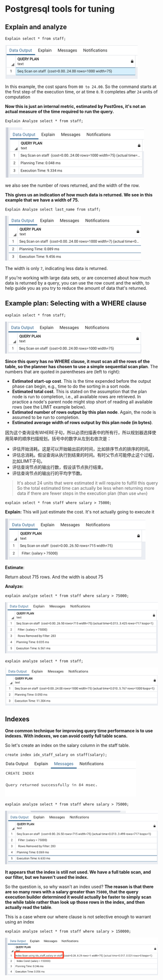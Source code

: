 # Postgresql tools for tuning

## Explain and analyze

```
Explain select * from staff;
```

![Alt Image Text](images/2_1.png "body image")


In this example, the cost spans from `00 to 24.00`. So the command starts at the first step of the execution time, or at time `0`. It completes after `24` units of computation


**Now this is just an internal metric, estimated by PostGres, it's not an actual measure of the time required to run the query.**

```
Explain Analyze select * from staff;
```

![Alt Image Text](images/2_2.png "body image")


we also see the number of rows returned, and the width of the row.

**This gives us an indication of how much data is returned. We see in this example that we have a width of 75.** 

```
Explain Analyze select last_name from staff;
```

![Alt Image Text](images/2_3.png "body image")

The width is only `7`, indicating less data is returned. 

If you're working with large data sets, or are concerned about how much data is returned by a query, you can use the row count and the width, to help guide you as you try to reduce the amount of data that's returned.

## Example plan: Selecting with a WHERE clause


```
explain select * from staff;
```

![Alt Image Text](images/2_5.png "body image")

**Since this query has no WHERE clause, it must scan all the rows of the table, so the planner has chosen to use a simple sequential scan plan**. The numbers that are quoted in parentheses are (left to right):


* **Estimated start-up cost**. This is the time expended before the output phase can begin, e.g., time to do the sorting in a sort node.
* **Estimated total cost**. This is stated on the assumption that the plan node is run to completion, i.e., all available rows are retrieved. In practice a node's parent node might stop short of reading all available rows (see the LIMIT example below).
* **Estimated number of rows output by this plan node**. Again, the node is assumed to be run to completion.
* **Estimated average width of rows output by this plan node (in bytes)**.

因为这个查询没有WHERE子句，所以必须扫描表中的所有行，所以规划器选择使用简单的顺序扫描规划。括号中的数字从左到右依次是：

* 评估开始消耗。这是可以开始输出前的时间，比如排序节点的排序的时间。
* 评估总消耗。假设查询从执行到结束的时间。有时父节点可能停止这个过程，比如LIMIT子句。
* 评估查询节点的输出行数，假设该节点执行结束。
* 评估查询节点的输出行的平均字节数。

> It's about 24 units that were estimated it will require to fulfill this query
> So the total estimated time can actually be less when returning more data if there are fewer steps in the execution plan (than use `when`)

```
explain select * from staff where salary > 75000;
```

**Explain:** This will just estimate the cost. It's not actually going to execute it

![Alt Image Text](images/2_4.png "body image")

**Estimate**:

Return about 715 rows. And the width is about 75


**Analyze:**

```
explain analyze select * from staff where salary > 75000;
```

![Alt Image Text](images/2_6.png "body image")


```
explain analyze select * from staff;
```

![Alt Image Text](images/2_7.png "body image")


## Indexes

**One common technique for improving query time performance is to use indexes. With indexes, we can avoid costly full table scans.** 

So let's create an index on the salary column in the staff table.

```
create index idx_staff_salary on staff(salary);
```
![Alt Image Text](images/2_8.png "body image")


```
explain analyze select * from staff where salary > 75000;
```

![Alt Image Text](images/2_9.png "body image")


**It appears that the index is still not used. We have a full table scan, and our filter, but we haven't used the index.** 

So the question is, so why wasn't an index used? **The reason is that there are so many rows with a salary greater than `75000`, that the query execution builder determined it would actually be faster to simply scan the while table rather than look up those rows in the index, and then actually read the table**. 

This is a case where our where clause is not selective enough to warrant using an index

```
explain analyze select * from staff where salary > 150000;
```
![Alt Image Text](images/2_10.png "body image")



